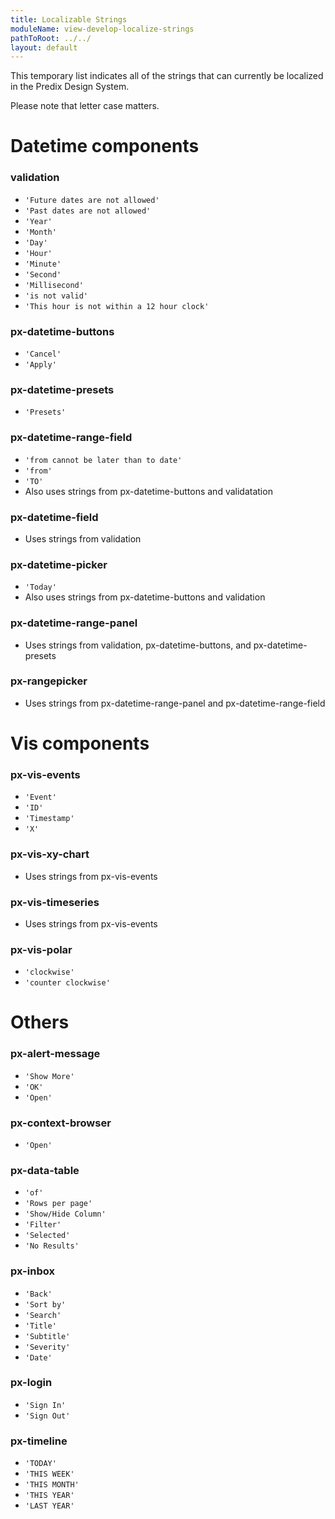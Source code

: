 ```yaml
---
title: Localizable Strings
moduleName: view-develop-localize-strings
pathToRoot: ../../
layout: default
---
```


This temporary list indicates all of the strings that can currently be localized in the Predix Design System.

Please note that letter case matters.

# Datetime components

### validation
* `'Future dates are not allowed'`
* `'Past dates are not allowed'`
* `'Year'`
* `'Month'`
* `'Day'`
* `'Hour'`
* `'Minute'`
* `'Second'`
* `'Millisecond'`
* `'is not valid'`
* `'This hour is not within a 12 hour clock'`

### px-datetime-buttons
* `'Cancel'`
* `'Apply'`

### px-datetime-presets
* `'Presets'`

### px-datetime-range-field
* `'from cannot be later than to date'`
* `'from'`
* `'TO'`
* Also uses strings from px-datetime-buttons and validatation

### px-datetime-field
* Uses strings from validation

### px-datetime-picker
* `'Today'`
* Also uses strings from px-datetime-buttons and validation

### px-datetime-range-panel
* Uses strings from validation, px-datetime-buttons, and px-datetime-presets

### px-rangepicker
* Uses strings from px-datetime-range-panel and px-datetime-range-field

# Vis components

### px-vis-events
* `'Event'`
* `'ID'`
* `'Timestamp'`
* `'X'`

### px-vis-xy-chart
* Uses strings from px-vis-events

### px-vis-timeseries
* Uses strings from px-vis-events

### px-vis-polar
* `'clockwise'`
* `'counter clockwise'`

# Others

### px-alert-message
* `'Show More'`
* `'OK'`
* `'Open'`

### px-context-browser
* `'Open'`

### px-data-table
* `'of'`
* `'Rows per page'`
* `'Show/Hide Column'`
* `'Filter'`
* `'Selected'`
* `'No Results'`

### px-inbox
* `'Back'`
* `'Sort by'`
* `'Search'`
* `'Title'`
* `'Subtitle'`
* `'Severity'`
* `'Date'`

### px-login
* `'Sign In'`
* `'Sign Out'`

### px-timeline
* `'TODAY'`
* `'THIS WEEK'`
* `'THIS MONTH'`
* `'THIS YEAR'`
* `'LAST YEAR'`
